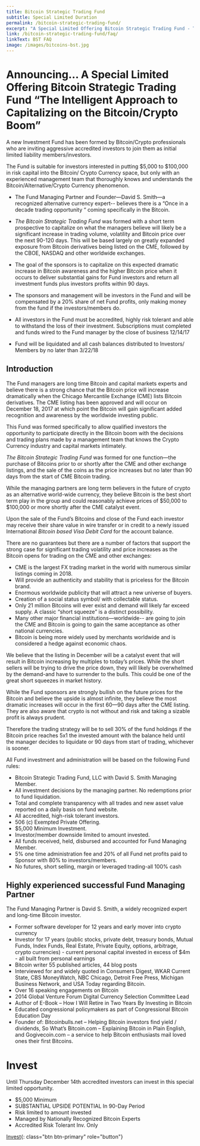 ```yaml
---
title: Bitcoin Strategic Trading Fund
subtitle: Special Limited Duration
permalink: /bitcoin-strategic-trading-fund/
excerpt: "A Special Limited Offering Bitcoin Strategic Trading Fund - The Intelligent Approach to Capitalizing on the Bitcoin/Crypto Boom"
link: /bitcoin-strategic-trading-fund/faq/
linkText: BST FAQ
image: /images/bitcoins-bst.jpg
---
```


# Announcing… A Special Limited Offering Bitcoin Strategic Trading Fund “The Intelligent Approach to Capitalizing on the Bitcoin/Crypto Boom”

A new Investment Fund has been formed by Bitcoin/Crypto professionals who are inviting aggressive accredited investors to join them as initial limited liability members/investors.

The Fund is suitable for investors interested in putting $5,000 to $100,000 in risk capital into the Bitcoin/ Crypto Currency space, but only with an experienced management team that thoroughly knows and understands the Bitcoin/Alternative/Crypto Currency phenomenon.

* The Fund Managing Partner and Founder—David S. Smith—a recognized alternative currency expert-- believes there is a “Once in a decade trading opportunity “ coming specifically in the Bitcoin.

* *The Bitcoin Strategic Trading Fund* was formed with a short term prospective to capitalize on what the managers believe will likely be a significant increase in trading volume, volatility and Bitcoin price over the next 90-120 days. This will be based largely on greatly expanded exposure from Bitcoin derivatives being listed on the CME, followed by the CBOE, NASDAQ and other worldwide exchanges.

* The goal of the sponsors is to capitalize on this expected dramatic increase in Bitcoin awareness and the higher Bitcoin price when it occurs to deliver substantial gains for Fund investors and return all investment funds plus investors profits within 90 days.

* The sponsors and management will be investors in the Fund and will be compensated by a 20% share of net Fund profits, only making money from the fund if the investors/members do.

* All investors in the Fund must be accredited, highly risk tolerant and able to withstand the loss of their investment. Subscriptions must completed and funds wired to the Fund manager by the close of business 12/14/17

* Fund will be liquidated and all cash balances distributed to Investors/ Members by no later than 3/22/18

## Introduction

The Fund managers are long time Bitcoin and capital markets experts and believe there is a strong chance that the Bitcoin price will increase dramatically when the Chicago Mercantile Exchange (CME) lists Bitcoin derivatives. The CME listing has been approved and will occur on December 18, 2017 at which point the Bitcoin will gain significant added recognition and awareness by the worldwide investing public.

This Fund was formed specifically to allow qualified investors the opportunity to participate directly in the Bitcoin boom with the decisions and trading plans made by a management team that knows the Crypto Currency industry and capital markets intimately.

*The Bitcoin Strategic Trading Fund* was formed for one function—the purchase of Bitcoins prior to or shortly after the CME and other exchange listings, and the sale of the coins as the price increases but no later than 90 days from the start of CME Bitcoin trading.

While the managing partners are long term believers in the future of crypto as an alternative world-wide currency, they believe Bitcoin is the best short term play in the group and could reasonably achieve prices of $50,000 to $100,000 or more shortly after the CME catalyst event.

Upon the sale of the Fund’s Bitcoins and close of the Fund each investor may receive their share value in wire transfer or in credit to a newly issued International *Bitcoin based Visa Debit Card* for the account balance.

There are no guarantees but there are a number of factors that support the strong case for significant trading volatility and price increases as the Bitcoin opens for trading on the CME and other exchanges:

* CME is the largest FX trading market in the world with numerous similar listings coming in 2018.
* Will provide an authenticity and stability that is priceless for the Bitcoin brand.
* Enormous worldwide publicity that will attract a new universe of buyers.
* Creation of a social status symbol/ with collectable status.
* Only 21 million Bitcoins will ever exist and demand will likely far exceed supply. A classic “short squeeze” is a distinct possibility.
* Many other major financial institutions—worldwide-- are going to join the CME and Bitcoin is going to gain the same acceptance as other national currencies.
* Bitcoin is being more widely used by merchants worldwide and is considered a hedge against economic chaos.

We believe that the listing in December will be a catalyst event that will result in Bitcoin increasing by multiples to today’s prices. While the short sellers will be trying to drive the price down, they will likely be overwhelmed by the demand-and have to surrender to the bulls.  This could be one of the great short squeezes in market history.

While the Fund sponsors are strongly bullish on the future prices for the Bitcoin and believe the upside is almost infinite, they believe the most dramatic increases will occur in the first 60—90 days after the CME listing. They are also aware that crypto is not without and risk and taking a sizable profit is always prudent. 

Therefore the trading strategy will be to sell 30% of the fund holdings if the Bitcoin price reaches 5x1 the invested amount with the balance held until the manager decides to liquidate or 90 days from start of trading, whichever is sooner.

All Fund investment and administration will be based on the following Fund rules:

* Bitcoin Strategic Trading Fund, LLC with David S. Smith Managing Member.
* All investment decisions by the managing partner. No redemptions prior to fund liquidation.
* Total and complete transparency with all trades and new asset value reported on a daily basis on fund website.
* All accredited, high-risk tolerant investors.
* 506 (c) Exempted Private Offering.
* $5,000 Minimum Investment. 
* Investor/member downside limited to amount invested. 
* All funds received, held, disbursed and accounted for Fund Managing Member.
* 5% one time administration fee and 20% of all Fund net profits paid to Sponsor with 80% to investors/members.
* No futures, short selling, margin or leveraged trading-all 100% cash

## Highly experienced successful Fund Managing Partner

The Fund Managing Partner is David S. Smith, a widely recognized expert and long-time Bitcoin investor.

* Former software developer for 12 years and early mover into crypto currency 
* Investor for 17 years (public stocks, private debt, treasury bonds, Mutual Funds, Index Funds, Real Estate, Private Equity, options, arbitrage, crypto currencies) - current personal capital invested in excess of $4m - all built from personal earnings
* Bitcoin writer 55 published articles, 44 blog posts
* Interviewed for and widely quoted in Consumers Digest, WKAR Current State, CBS MoneyWatch, NBC Chicago, Detroit Free Press, Michigan Business Network, and USA Today regarding Bitcoin.
* Over 16 speaking engagements on Bitcoin
* 2014 Global Venture Forum Digital Currency Selection Committee Lead
* Author of E-Book – How I Will Retire in Two Years By Investing in Bitcoin
* Educated congressional policymakers as part of Congressional Bitcoin Education Day
* Founder of: Bitcoinbulls.net – Helping Bitcoin investors find yield / dividends, So What’s Bitcoin.com – Explaining Bitcoin in Plain English, and Gogivecoin.com – a service to help Bitcoin enthusiasts mail loved ones their first Bitcoins.

# Invest

Until Thursday December 14th accredited investors can invest in this special limited opportunity.

* $5,000 Minimum
* SUBSTANTIAL UPSIDE POTENTIAL In 90-Day Period 
* Risk limited to amount invested
* Managed by Nationally Recognized Bitcoin Experts
* Accredited Risk Tolerant Inv. Only

[Invest](https://goo.gl/forms/4js0mb9R8BoaQ2zp1){: class="btn btn-primary" role="button"}